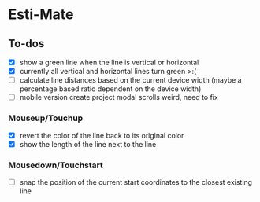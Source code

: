 # Esti-Mate

## To-dos

- [x] show a green line when the line is vertical or horizontal
- [x] currently all vertical and horizontal lines turn green >:(
- [ ] calculate line distances based on the current device width (maybe a percentage based ratio dependent on the device width)
- [ ] mobile version create project modal scrolls weird, need to fix

### Mouseup/Touchup

- [x] revert the color of the line back to its original color
- [x] show the length of the line next to the line

### Mousedown/Touchstart

- [ ] snap the position of the current start coordinates to the closest existing line
